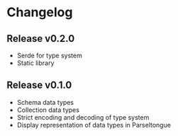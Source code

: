 Changelog
=========

Release v0.2.0
--------------
- Serde for type system
- Static library

Release v0.1.0
--------------

- Schema data types
- Collection data types
- Strict encoding and decoding of type system
- Display representation of data types in Parseltongue